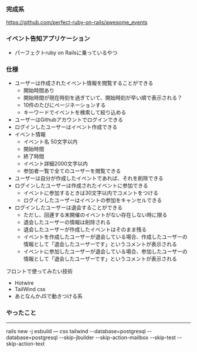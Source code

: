 ### 完成系

https://github.com/perfect-ruby-on-rails/awesome_events


### イベント告知アプリケーション

- パーフェクトruby on Railsに乗っているやつ

### 仕様

- ユーザーは作成されたイベント情報を閲覧することができる
    - 開始時間あり
    - 開始時間が現在時刻を過ぎていて、開始時刻が早い順で表示される？
    - 10件のたびにページネーションする
    - キーワードでイベントを検索して絞り込める
- ユーザーはGithubアカウントでログインできる
- ログインしたユーザーはイベント作成できる
- イベント情報
    - イベント名 50文字以内
    - 開始時間
    - 終了時間
    - イベント詳細2000文字以内
    - 参加者一覧で全てのユーザーを閲覧できる
- ユーザーは自分が作成したイベントであれば、それを削除できる
- ログインしたユーザーは作成されたイベントに参加できる
    - イベントに参加するときは30文字以内でコメントをつける
    - ログインしたユーザーはイベントの参加をキャンセルできる
- ログインしたユーザーは退会することができる
    - ただし、回連する未開催のイベントがない存在しない時に限る
    - 退会したユーザーの情報は削除される
    - 退会したユーザーが作成したイベントはそのまま残る
    - イベントを作成したユーザーが退会している場合、作成したユーザーの情報として「退会したユーザーです」というコメントが表示される
    - イベントに参加したユーザーが退会している場合、参加したユーザーの情報として「退会したユーザーです」というコメントが表示される

フロントで使ってみたい技術

- Hotwire
- TailWind css
- あとなんかJSで動きつける系

### やったこと

---

rails new -j esbuild — css tailwind --database=postgresql --database=postgresql --skip-jbuilder --skip-action-mailbox --skip-test --skip-action-text
